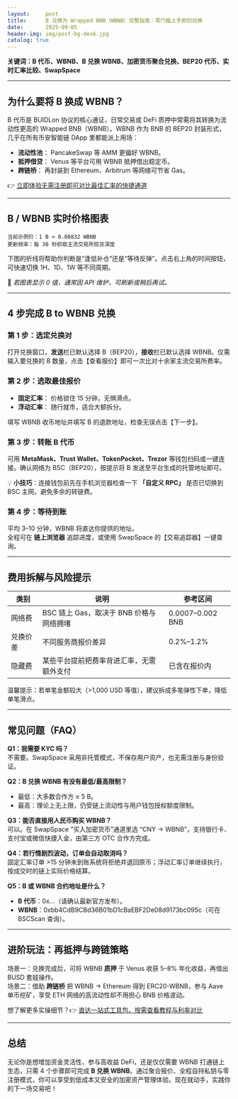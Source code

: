 ```yaml
---
layout:     post
title:      B 兑换为 Wrapped BNB（WBNB）完整指南：零门槛上手即刻兑换
date:       2025-09-05
header-img: img/post-bg-desk.jpg
catalog: true
---
```


**关键词：B 代币、WBNB、B 兑换 WBNB、加密货币聚合兑换、BEP20 代币、实时汇率比较、SwapSpace**

---

## 为什么要将 B 换成 WBNB？

B 代币是 BUIDLon 协议的核心通证，日常交易或 DeFi 质押中常需将其转换为流动性更高的 Wrapped BNB（WBNB）。WBNB 作为 BNB 的 BEP20 封装形式，几乎在所有币安智能链 DApp 里都能派上用场：  

- **流动性池**： PancakeSwap 等 AMM 更偏好 WBNB。  
- **抵押借贷**： Venus 等平台可用 WBNB 抵押借出稳定币。  
- **跨链桥**： 再封装到 Ethereum、Arbitrum 等网络可节省 Gas。

👉 [立即体验无需注册即可对比最佳汇率的快捷通道](https://okxdog.com/)

---

## B / WBNB 实时价格图表

```text
当前示例价：1 B ≈ 0.00832 WBNB  
更新频率：每 30 秒抓取主流交易所现货深度
```

下图的折线将帮助你判断是“逢低补仓”还是“等待反弹”。点击右上角的时间按钮，可快速切换 1H、1D、1W 等不同周期。  

📌 *若图表显示 0 值，通常因 API 维护，可刷新或稍后再试。*

---

## 4 步完成 B to WBNB 兑换

### 第 1 步：选定兑换对  
打开兑换窗口，**发送**栏已默认选择 B（BEP20），**接收**栏已默认选择 WBNB。仅需输入要兑换的 B 数量，点击【查看报价】即可一次比对十余家主流交易所费率。

### 第 2 步：选取最佳报价  
- **固定汇率**： 价格锁住 15 分钟，无惧滑点。  
- **浮动汇率**： 随行就市，适合大额拆分。  

填写 WBNB 收币地址并填写 B 的退款地址，检查无误点击【下一步】。

### 第 3 步：转账 B 代币  
可用 **MetaMask、Trust Wallet、TokenPocket、Trezor** 等钱包扫码或一键连接。确认网络为 BSC（BEP20），按提示将 B 发送至平台生成的托管地址即可。

💡 **小技巧**：连接钱包前先在手机浏览器检查一下 **「自定义 RPC」** 是否已切换到 BSC 主网，避免多余的转链费。

### 第 4 步：等待到账  
平均 3–10 分钟，WBNB 将直达你提供的地址。  
全程可在 **链上浏览器** 追踪进度，或使用 SwapSpace 的【交易追踪器】一键查询。  

---

## 费用拆解与风险提示

| 类别 | 说明 | 参考区间 |
|---|---|---|
| 网络费 | BSC 链上 Gas，取决于 BNB 价格与网络拥堵 | 0.0007–0.002 BNB |
| 兑换价差 | 不同服务商报价差异 | 0.2%–1.2% |
| 隐藏费 | 某些平台提前把费率背进汇率，无需额外支付 | 已含在报价内 |

温馨提示：若单笔金额较大（>1,000 USD 等值），建议拆成多笔弹性下单，降低单笔滑点。  

---

## 常见问题（FAQ）

**Q1：我需要 KYC 吗？**  
不需要。SwapSpace 采用非托管模式，不保存用户资产，也无需注册与身份验证。

**Q2：B 兑换 WBNB 有没有最低/最高限制？**  
- 最低：大多数合作方 ≥ 5 B。  
- 最高：理论上无上限，仍受链上流动性与用户钱包授权额度限制。

**Q3：能否直接用人民币购买 WBNB？**  
可以。在 SwapSpace “买入加密货币”通道里选 “CNY → WBNB”，支持银行卡、支付宝或微信快捷入金，由第三方 OTC 合作方完成。

**Q4：若行情剧烈波动，订单会自动取消吗？**  
固定汇率订单 >15 分钟未到账系统将拒绝并退回原币；浮动汇率订单继续执行，按成交时的链上实际价格结算。

**Q5：B 或 WBNB 合约地址是什么？**  
- **B 代币**：0x...（请确认最新官方发布）。  
- **WBNB**：0xbb4CdB9CBd36B01bD1cBaEBF2De08d9173bc095c（可在 BSCScan 查询）。

---

## 进阶玩法：再抵押与跨链策略

场景一：兑换完成后，可将 WBNB **质押** 于 Venus 收获 5–8% 年化收益，再借出 BUSD 套娃操作。  
场景二：借助 **跨链桥** 把 WBNB → Ethereum 得到 ERC20-WBNB，参与 Aave 单币挖矿，享受 ETH 网络的高流动性却不用担心 BNB 价格波动。  

想了解更多实操细节？👉 [直达一站式工具包，按需查看教程与利率对比](https://okxdog.com/)

---

## 总结

无论你是想增加资金灵活性、参与高收益 DeFi，还是仅仅需要 WBNB 打通链上生态，只需 4 个步骤即可完成 **B 兑换 WBNB**。通过聚合报价、全程自持私钥与零注册模式，你可以享受到低成本又安全的加密资产管理体验。现在就动手，实践你的下一场交易吧！